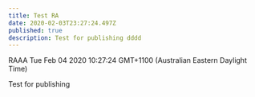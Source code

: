 ```yaml
---
title: Test RA
date: 2020-02-03T23:27:24.497Z
published: true
description: Test for publishing dddd
---
```

RAAA Tue Feb 04 2020 10:27:24 GMT+1100 (Australian Eastern Daylight Time)

Test for publishing
